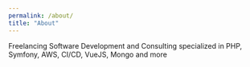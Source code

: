```yaml
---
permalink: /about/
title: "About"
---
```


Freelancing Software Development and Consulting specialized in PHP, Symfony, AWS, CI/CD, VueJS, Mongo and more
